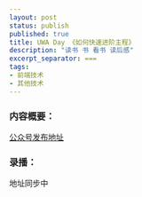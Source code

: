 ```yaml
---
layout: post
status: publish
published: true
title: UWA Day 《如何快速进阶主程》
description: "读书 书 看书 读后感"
excerpt_separator: ===
tags:
- 前端技术
- 其他技术
---
```



### 内容概要：

[公众号发布地址](https://mp.weixin.qq.com/s?__biz=MzU1ODY1ODY2NA==&amp;mid=2247485608&amp;idx=1&amp;sn=e9e297668d8b9bd592080ea871e47aba&amp;chksm=fc226dafcb55e4b9718ff8fd3c10991f02dabff15e9a3bc8a162fdffdd03bde18dfe54f704fc&token=925049509&lang=zh_CN#rd)



### 录播：

地址同步中




